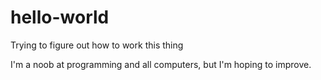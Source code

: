 # hello-world
Trying to figure out how to work this thing

I'm a noob at programming and all computers, but I'm hoping to improve.
